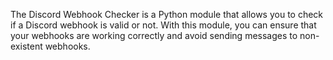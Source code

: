 The Discord Webhook Checker is a Python module that allows you to check if a Discord webhook is valid or not. With this module, you can ensure that your webhooks are working correctly and avoid sending messages to non-existent webhooks.
